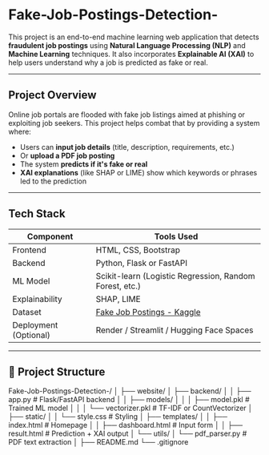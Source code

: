 # Fake-Job-Postings-Detection-


This project is an end-to-end machine learning web application that detects **fraudulent job postings** using **Natural Language Processing (NLP)** and **Machine Learning** techniques. It also incorporates **Explainable AI (XAI)** to help users understand why a job is predicted as fake or real.

---

##  Project Overview

Online job portals are flooded with fake job listings aimed at phishing or exploiting job seekers. This project helps combat that by providing a system where:

- Users can **input job details** (title, description, requirements, etc.)
- Or **upload a PDF job posting**
- The system **predicts if it's fake or real**
- **XAI explanations** (like SHAP or LIME) show which keywords or phrases led to the prediction

---

##  Tech Stack

| Component       | Tools Used                          |
|----------------|--------------------------------------|
|  Frontend     | HTML, CSS, Bootstrap                 |
|  Backend      | Python, Flask or FastAPI             |
|  ML Model     | Scikit-learn (Logistic Regression, Random Forest, etc.) |
|  Explainability | SHAP, LIME                        |
|  Dataset      | [Fake Job Postings - Kaggle](https://www.kaggle.com/datasets/shivamb/real-or-fake-fake-jobposting-prediction) |
|  Deployment (Optional) | Render / Streamlit / Hugging Face Spaces |

---

## 📁 Project Structure
Fake-Job-Postings-Detection-/ │ ├── website/ │ ├── backend/ │ │ ├── app.py # Flask/FastAPI backend │ │ ├── models/ │ │ │ ├── model.pkl # Trained ML model │ │ │ └── vectorizer.pkl # TF-IDF or CountVectorizer │ ├── static/ │ │ └── style.css # Styling │ ├── templates/ │ │ ├── index.html # Homepage │ │ ├── dashboard.html # Input form │ │ ├── result.html # Prediction + XAI output │ └── utils/ │ └── pdf_parser.py # PDF text extraction │ ├── README.md └── .gitignore

